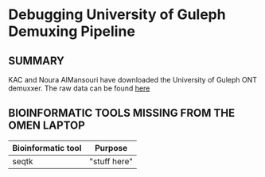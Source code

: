 # Debugging University of Guleph Demuxing Pipeline

## SUMMARY
KAC and Noura AlMansouri have downloaded the University of Guleph ONT demuxxer. The raw data can be found [here](https://datadryad.org/stash/dataset/doi:10.5061/dryad.41ns1rnp1#readme)

## BIOINFORMATIC TOOLS MISSING FROM THE OMEN LAPTOP
| Bioinformatic tool    | Purpose |
| -------- | ------- |
| seqtk  | "stuff here"   |

